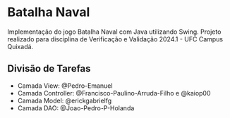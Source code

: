 # Batalha Naval

Implementação do jogo Batalha Naval com Java utilizando Swing. Projeto realizado para disciplina de Verificação e Validação 2024.1 - UFC Campus Quixadá.

## Divisão de Tarefas

- Camada View: @Pedro-Emanuel
- Camada Controller: @Francisco-Paulino-Arruda-Filho e @kaiop00
- Camada Model: @erickgabrielfg
- Camada DAO: @Joao-Pedro-P-Holanda

